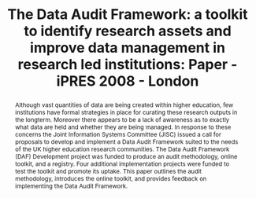 ---
abstract: Although vast quantities of data are being created within higher education,
  few institutions have formal strategies in place for curating these research outputs
  in the longterm. Moreover there appears to be a lack of awareness as to exactly
  what data are held and whether they are being managed. In response to these concerns
  the Joint Information Systems Committee (JISC) issued a call for proposals to develop
  and implement a Data Audit Framework suited to the needs of the UK higher education
  research communities. The Data Audit Framework (DAF) Development project was funded
  to produce an audit methodology, online toolkit, and a registry. Four additional
  implementation projects were funded to test the toolkit and promote its uptake.
  This paper outlines the audit methodology, introduces the online toolkit, and provides
  feedback on implementing the Data Audit Framework.
creators:
- Ruusalepp, Raivo
- Ross, Seamus
- Jones, Sarah
date: null
document_url: https://services.phaidra.univie.ac.at/api/object/o:294158/download
grand_parent: iPRES
institutions: []
keywords:
- london
landing_page_url: https://phaidra.univie.ac.at/o:294158
language: eng
layout: publication
license: CC BY-SA 3.0 AT
notes_url: null
parent: iPRES 2008
presentation_url: null
size: 304330
source_name: iPRES
title: 'The Data Audit Framework: a toolkit to identify research assets and improve
  data management in research led institutions: Paper - iPRES 2008 - London'
type: paper
year: 2008
---